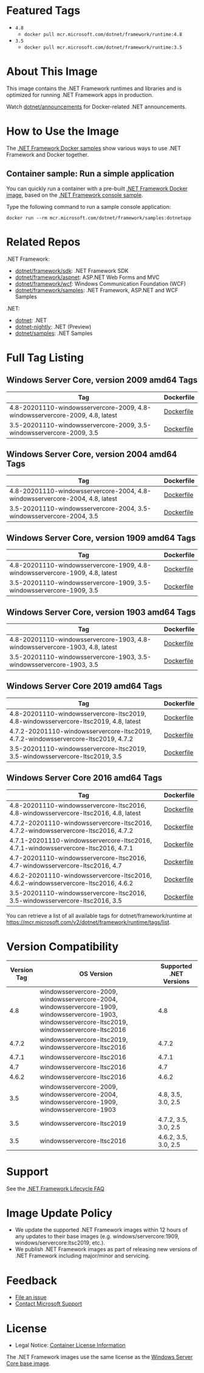 # Featured Tags

* `4.8`
  * `docker pull mcr.microsoft.com/dotnet/framework/runtime:4.8`
* `3.5`
  * `docker pull mcr.microsoft.com/dotnet/framework/runtime:3.5`

# About This Image

This image contains the .NET Framework runtimes and libraries and is optimized for running .NET Framework apps in production.

Watch [dotnet/announcements](https://github.com/dotnet/announcements/labels/Docker) for Docker-related .NET announcements.

# How to Use the Image

The [.NET Framework Docker samples](https://github.com/microsoft/dotnet-framework-docker/blob/master/samples/README.md) show various ways to use .NET Framework and Docker together.

## Container sample: Run a simple application

You can quickly run a container with a pre-built [.NET Framework Docker image](https://hub.docker.com/_/microsoft-dotnet-framework-samples/), based on the [.NET Framework console sample](https://github.com/microsoft/dotnet-framework-docker/blob/master/samples/dotnetapp/README.md).

Type the following command to run a sample console application:

```console
docker run --rm mcr.microsoft.com/dotnet/framework/samples:dotnetapp
```

# Related Repos

.NET Framework:

* [dotnet/framework/sdk](https://hub.docker.com/_/microsoft-dotnet-framework-sdk/): .NET Framework SDK
* [dotnet/framework/aspnet](https://hub.docker.com/_/microsoft-dotnet-framework-aspnet/): ASP.NET Web Forms and MVC
* [dotnet/framework/wcf](https://hub.docker.com/_/microsoft-dotnet-framework-wcf/): Windows Communication Foundation (WCF)
* [dotnet/framework/samples](https://hub.docker.com/_/microsoft-dotnet-framework-samples/): .NET Framework, ASP.NET and WCF Samples

.NET:

* [dotnet](https://hub.docker.com/_/microsoft-dotnet/): .NET
* [dotnet-nightly](https://hub.docker.com/_/microsoft-dotnet-nightly/): .NET (Preview)
* [dotnet/samples](https://hub.docker.com/_/microsoft-dotnet-samples/): .NET Samples

# Full Tag Listing

## Windows Server Core, version 2009 amd64 Tags
Tag | Dockerfile
---------| ---------------
4.8-20201110-windowsservercore-2009, 4.8-windowsservercore-2009, 4.8, latest | [Dockerfile](https://github.com/microsoft/dotnet-framework-docker/blob/master/src/runtime/4.8/windowsservercore-2009/Dockerfile)
3.5-20201110-windowsservercore-2009, 3.5-windowsservercore-2009, 3.5 | [Dockerfile](https://github.com/microsoft/dotnet-framework-docker/blob/master/src/runtime/3.5/windowsservercore-2009/Dockerfile)

## Windows Server Core, version 2004 amd64 Tags
Tag | Dockerfile
---------| ---------------
4.8-20201110-windowsservercore-2004, 4.8-windowsservercore-2004, 4.8, latest | [Dockerfile](https://github.com/microsoft/dotnet-framework-docker/blob/master/src/runtime/4.8/windowsservercore-2004/Dockerfile)
3.5-20201110-windowsservercore-2004, 3.5-windowsservercore-2004, 3.5 | [Dockerfile](https://github.com/microsoft/dotnet-framework-docker/blob/master/src/runtime/3.5/windowsservercore-2004/Dockerfile)

## Windows Server Core, version 1909 amd64 Tags
Tag | Dockerfile
---------| ---------------
4.8-20201110-windowsservercore-1909, 4.8-windowsservercore-1909, 4.8, latest | [Dockerfile](https://github.com/microsoft/dotnet-framework-docker/blob/master/src/runtime/4.8/windowsservercore-1909/Dockerfile)
3.5-20201110-windowsservercore-1909, 3.5-windowsservercore-1909, 3.5 | [Dockerfile](https://github.com/microsoft/dotnet-framework-docker/blob/master/src/runtime/3.5/windowsservercore-1909/Dockerfile)

## Windows Server Core, version 1903 amd64 Tags
Tag | Dockerfile
---------| ---------------
4.8-20201110-windowsservercore-1903, 4.8-windowsservercore-1903, 4.8, latest | [Dockerfile](https://github.com/microsoft/dotnet-framework-docker/blob/master/src/runtime/4.8/windowsservercore-1903/Dockerfile)
3.5-20201110-windowsservercore-1903, 3.5-windowsservercore-1903, 3.5 | [Dockerfile](https://github.com/microsoft/dotnet-framework-docker/blob/master/src/runtime/3.5/windowsservercore-1903/Dockerfile)

## Windows Server Core 2019 amd64 Tags
Tag | Dockerfile
---------| ---------------
4.8-20201110-windowsservercore-ltsc2019, 4.8-windowsservercore-ltsc2019, 4.8, latest | [Dockerfile](https://github.com/microsoft/dotnet-framework-docker/blob/master/src/runtime/4.8/windowsservercore-ltsc2019/Dockerfile)
4.7.2-20201110-windowsservercore-ltsc2019, 4.7.2-windowsservercore-ltsc2019, 4.7.2 | [Dockerfile](https://github.com/microsoft/dotnet-framework-docker/blob/master/src/runtime/4.7.2/windowsservercore-ltsc2019/Dockerfile)
3.5-20201110-windowsservercore-ltsc2019, 3.5-windowsservercore-ltsc2019, 3.5 | [Dockerfile](https://github.com/microsoft/dotnet-framework-docker/blob/master/src/runtime/3.5/windowsservercore-ltsc2019/Dockerfile)

## Windows Server Core 2016 amd64 Tags
Tag | Dockerfile
---------| ---------------
4.8-20201110-windowsservercore-ltsc2016, 4.8-windowsservercore-ltsc2016, 4.8, latest | [Dockerfile](https://github.com/microsoft/dotnet-framework-docker/blob/master/src/runtime/4.8/windowsservercore-ltsc2016/Dockerfile)
4.7.2-20201110-windowsservercore-ltsc2016, 4.7.2-windowsservercore-ltsc2016, 4.7.2 | [Dockerfile](https://github.com/microsoft/dotnet-framework-docker/blob/master/src/runtime/4.7.2/windowsservercore-ltsc2016/Dockerfile)
4.7.1-20201110-windowsservercore-ltsc2016, 4.7.1-windowsservercore-ltsc2016, 4.7.1 | [Dockerfile](https://github.com/microsoft/dotnet-framework-docker/blob/master/src/runtime/4.7.1/windowsservercore-ltsc2016/Dockerfile)
4.7-20201110-windowsservercore-ltsc2016, 4.7-windowsservercore-ltsc2016, 4.7 | [Dockerfile](https://github.com/microsoft/dotnet-framework-docker/blob/master/src/runtime/4.7/windowsservercore-ltsc2016/Dockerfile)
4.6.2-20201110-windowsservercore-ltsc2016, 4.6.2-windowsservercore-ltsc2016, 4.6.2 | [Dockerfile](https://github.com/microsoft/dotnet-framework-docker/blob/master/src/runtime/4.6.2/windowsservercore-ltsc2016/Dockerfile)
3.5-20201110-windowsservercore-ltsc2016, 3.5-windowsservercore-ltsc2016, 3.5 | [Dockerfile](https://github.com/microsoft/dotnet-framework-docker/blob/master/src/runtime/3.5/windowsservercore-ltsc2016/Dockerfile)

You can retrieve a list of all available tags for dotnet/framework/runtime at https://mcr.microsoft.com/v2/dotnet/framework/runtime/tags/list.

# Version Compatibility

Version Tag | OS Version | Supported .NET Versions
-- | -- | --
4.8 | windowsservercore-2009, windowsservercore-2004, windowsservercore-1909, windowsservercore-1903, windowsservercore-ltsc2019, windowsservercore-ltsc2016 | 4.8
4.7.2 | windowsservercore-ltsc2019, windowsservercore-ltsc2016 | 4.7.2
4.7.1 | windowsservercore-ltsc2016 | 4.7.1
4.7 | windowsservercore-ltsc2016 | 4.7
4.6.2 | windowsservercore-ltsc2016 | 4.6.2
3.5 | windowsservercore-2009, windowsservercore-2004, windowsservercore-1909, windowsservercore-1903 | 4.8, 3.5, 3.0, 2.5
3.5 | windowsservercore-ltsc2019 | 4.7.2, 3.5, 3.0, 2.5
3.5 | windowsservercore-ltsc2016 | 4.6.2, 3.5, 3.0, 2.5

# Support

See the [.NET Framework Lifecycle FAQ](https://support.microsoft.com/help/17455/lifecycle-faq-net-framework)

# Image Update Policy

* We update the supported .NET Framework images within 12 hours of any updates to their base images (e.g. windows/servercore:1909, windows/servercore:ltsc2019, etc.).
* We publish .NET Framework images as part of releasing new versions of .NET Framework including major/minor and servicing.

# Feedback

* [File an issue](https://github.com/microsoft/dotnet-framework-docker/issues/new/choose)
* [Contact Microsoft Support](https://support.microsoft.com/contactus/)

# License

* Legal Notice: [Container License Information](https://aka.ms/mcr/osslegalnotice)

The .NET Framework images use the same license as the [Windows Server Core base image](https://hub.docker.com/_/microsoft-windows-servercore/).
